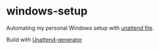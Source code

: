 # windows-setup
Automating my personal Windows setup with [unattend file](https://learn.microsoft.com/fr-fr/windows-hardware/manufacture/desktop/update-windows-settings-and-scripts-create-your-own-answer-file-sxs?view=windows-11).

Build with [Unattend-generator](https://schneegans.de/windows/unattend-generator/)
